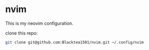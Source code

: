 # nvim

This is my neovim configuration.

clone this repo:

```bash
git clone git@github.com:Blacktea1501/nvim.git ~/.config/nvim
```
